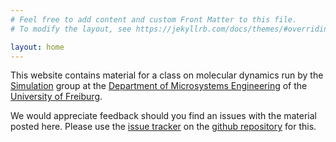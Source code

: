 ```yaml
---
# Feel free to add content and custom Front Matter to this file.
# To modify the layout, see https://jekyllrb.com/docs/themes/#overriding-theme-defaults

layout: home
---
```


This website contains material for a class on molecular dynamics run by the [Simulation][simulation] group at the
[Department of Microsystems Engineering][imtek] of the [University of Freiburg][unifreiburg].

We would appreciate feedback should you find an issues with the material posted here. Please use the [issue tracker][issue] on the [github repository][github] for this.


[simulation]: https://www.imtek.de/laboratories/simulation/simulation
[imtek]: https://www.imtek.de/
[unifreiburg]: https://uni-freiburg.de/
[issue]: https://github.com/IMTEK-Simulation/MolecularDynamics/issues
[github]: https://github.com/IMTEK-Simulation/MolecularDynamics